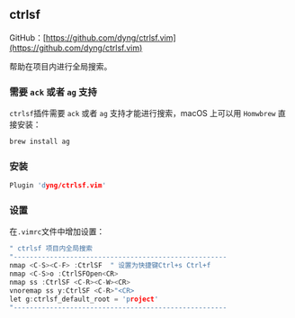## ctrlsf

GitHub：[https://github.com/dyng/ctrlsf.vim](https://github.com/dyng/ctrlsf.vim)

帮助在项目内进行全局搜索。

### 需要 `ack` 或者 `ag` 支持

`ctrlsf`插件需要 `ack` 或者 `ag` 支持才能进行搜索，macOS 上可以用 `Homwbrew` 直接安装：
```c 
brew install ag
```

### 安装

```c
Plugin 'dyng/ctrlsf.vim'
```

### 设置

在`.vimrc`文件中增加设置：

```c
" ctrlsf 项目内全局搜索
"-----------------------------------------------------
nmap <C-S><C-F> :CtrlSF  " 设置为快捷键Ctrl+s Ctrl+f 
nmap <C-S>o :CtrlSFOpen<CR>
nmap ss :CtrlSF <C-R><C-W><CR>
vnoremap ss y:CtrlSF <C-R>"<CR>
let g:ctrlsf_default_root = 'project'
"-----------------------------------------------------
```